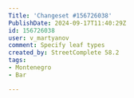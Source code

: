 ```yaml
---
Title: 'Changeset #156726038'
PublishDate: 2024-09-17T11:40:29Z
id: 156726038
user: v_martyanov
comment: Specify leaf types
created_by: StreetComplete 58.2
tags:
- Montenegro
- Bar

---
```

